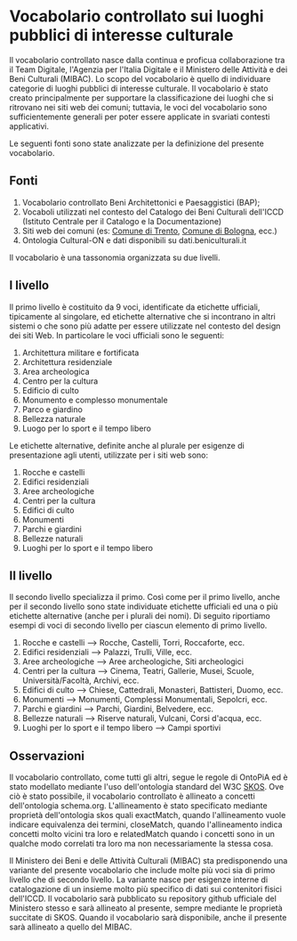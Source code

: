 # Vocabolario controllato sui luoghi pubblici di interesse culturale

Il vocabolario controllato nasce dalla continua e proficua collaborazione tra il Team Digitale, l'Agenzia per l'Italia Digitale e il Ministero delle Attività e dei Beni Culturali (MIBAC).
Lo scopo del vocabolario è quello di individuare categorie di luoghi pubblici di interesse culturale.
Il vocabolario è stato creato principalmente per supportare la classificazione dei luoghi che si ritrovano nei siti web dei comuni; tuttavia, le voci del vocabolario sono sufficientemente generali per poter essere applicate in svariati contesti applicativi.

Le seguenti fonti sono state analizzate per la definizione del presente vocabolario.

## Fonti

1. Vocabolario controllato Beni Architettonici e Paesaggistici (BAP);
2. Vocaboli utilizzati nel contesto del Catalogo dei Beni Culturali dell'ICCD (Istituto Centrale per il Catalogo e la Documentazione)
3. Siti web dei comuni (es: [Comune di Trento](https://www.comune.trento.it/Aree-tematiche/Turismo/Visitare), [Comune di Bologna](https://www.bolognawelcome.com/home/scopri/luoghi/), ecc.)
4. Ontologia Cultural-ON e dati disponibili su dati.beniculturali.it

Il vocabolario è una tassonomia organizzata su due livelli.

## I livello

Il primo livello è costituito da 9 voci, identificate da etichette ufficiali, tipicamente al singolare, ed etichette alternative che si incontrano in altri sistemi o che sono più adatte per essere utilizzate nel contesto del design dei siti Web.
In particolare le voci ufficiali sono le seguenti:

1. Architettura militare e fortificata
2. Architettura residenziale
3. Area archeologica
4. Centro per la cultura
5. Edificio di culto
6. Monumento e complesso monumentale
7. Parco e giardino
8. Bellezza naturale
9. Luogo per lo sport e il tempo libero

Le etichette alternative, definite anche al plurale per esigenze di presentazione agli utenti, utilizzate per i siti web sono:

1. Rocche e castelli
2. Edifici residenziali
3. Aree archeologiche
4. Centri per la cultura
5. Edifici di culto
6. Monumenti
7. Parchi e giardini
8. Bellezze naturali
9. Luoghi per lo sport e il tempo libero

## II livello
Il secondo livello specializza il primo. Così come per il primo livello, anche per il secondo livello sono state individuate etichette ufficiali ed una o più etichette alternative (anche per i plurali dei nomi).
Di seguito riportiamo esempi di voci di secondo livello per ciascun elemento di primo livello.

1. Rocche e castelli --> Rocche, Castelli, Torri, Roccaforte, ecc.
2. Edifici residenziali --> Palazzi, Trulli, Ville, ecc.
3. Aree archeologiche --> Aree archeologiche, Siti archeologici
4. Centri per la cultura --> Cinema, Teatri, Gallerie, Musei, Scuole, Università/Facoltà, Archivi, ecc.
5. Edifici di culto --> Chiese, Cattedrali, Monasteri, Battisteri, Duomo, ecc.
6. Monumenti --> Monumenti, Complessi Monumentali, Sepolcri, ecc.
7. Parchi e giardini --> Parchi, Giardini, Belvedere, ecc.
8. Bellezze naturali --> Riserve naturali, Vulcani, Corsi d'acqua, ecc.
9. Luoghi per lo sport e il tempo libero --> Campi sportivi

## Osservazioni
Il vocabolario controllato, come tutti gli altri, segue le regole di OntoPiA ed è stato modellato mediante l'uso dell'ontologia standard del W3C [SKOS](https://www.w3.org/2004/02/skos/).
Ove ciò è stato possibile, il vocabolario controllato è allineato a concetti dell'ontologia schema.org.
L'allineamento è stato specificato mediante proprietà dell'ontologia skos quali exactMatch, quando l'allineamento vuole indicare equivalenza dei termini, closeMatch, quando l'allineamento indica concetti molto vicini tra loro e relatedMatch quando i concetti sono in un qualche modo correlati tra loro ma non necessariamente la stessa cosa.

Il Ministero dei Beni e delle Attività Culturali (MIBAC) sta predisponendo una variante del presente vocabolario che include molte più voci sia di primo livello che di secondo livello. La variante nasce per esigenze interne di catalogazione di un insieme molto più specifico di dati sui contenitori fisici dell'ICCD. Il vocabolario sarà pubblicato su repository github ufficiale del Ministero stesso e sarà allineato al presente, sempre mediante le proprietà succitate di SKOS. Quando il vocabolario sarà disponibile, anche il presente sarà allineato a quello del MIBAC.

